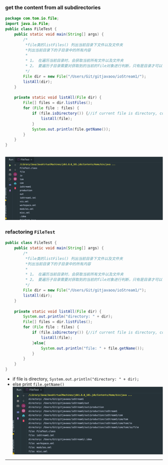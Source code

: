 ### get the content from all subdirectories
```java
package com.tom.io.file;
import java.io.File;
public class FileTest {
    public static void main(String[] args) {
        /*
         *file类的listFiles() 列出当前目录下文件以及文件夹
         *列出当前目录下的子目录中的所有内容
         *
         * 1。 在遍历当前目录时，会获取当前所有文件以及文件夹
         * 2。 要遍历子目录需要对获取到的当前的file对象进行判断，只有是目录才可以作为子目录继续遍历
         */
        File dir = new File("/Users/Git/gitjavaoo/ioStream1/");
        listAll(dir);
    }

    private static void listAll(File dir) {
        File[] files = dir.listFiles();
        for (File file : files) {
            if (file.isDirectory()) {//if current file is directory, continue traversing
                listAll(file);
            }
            System.out.println(file.getName());
        }
    }
}
```
![](img/2019-12-29-08-24-19.png)
---

### refactoring `FileTest`
```java
public class FileTest {
    public static void main(String[] args) {
        /*
         *file类的listFiles() 列出当前目录下文件以及文件夹
         *列出当前目录下的子目录中的所有内容
         *
         * 1。 在遍历当前目录时，会获取当前所有文件以及文件夹
         * 2。 要遍历子目录需要对获取到的当前的file对象进行判断，只有是目录才可以作为子目录继续遍历
         */
        File dir = new File("/Users/Git/gitjavaoo/ioStream1/");
        listAll(dir);
    }

    private static void listAll(File dir) {
        System.out.println("directory: " + dir);
        File[] files = dir.listFiles();
        for (File file : files) {
            if (file.isDirectory()) {//if current file is directory, continue traversing
                listAll(file);
            }else{
                System.out.println("file: " + file.getName());
            }
        }
    }
}
```
- if file is directory, `System.out.println("directory: " + dir);`
- else print `file.getName()`
![](img/2019-12-29-08-31-55.png)
---


